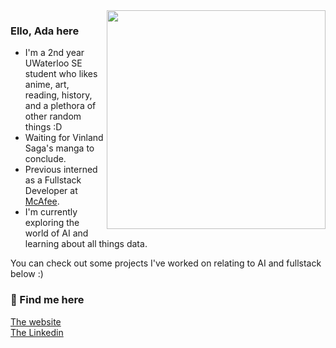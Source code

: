<img align='right' width='350px' src='https://i.imgur.com/hFasB6C.png'>

<h3> Ello, Ada here</h3>
<ul>
<li>I'm a 2nd year UWaterloo SE student who likes anime, art, reading, history, and a plethora of other random things :D</li>
<li>Waiting for Vinland Saga's manga to conclude.</li>
<li>Previous interned as a Fullstack Developer at <a href="https://www.mcafee.com/en-ca/index.html">McAfee</a>.</li>
<li>I'm currently exploring the world of AI and learning about all things data. </li>
</ul>
You can check out some projects I've worked on relating to AI and fullstack below :)

<h3> 🍶 Find me here</h3>
<a href="https://adabingw.github.io/">The website</a> <br />
<a href="https://www.linkedin.com/in/adabingw/">The Linkedin</a>

